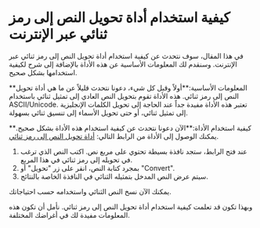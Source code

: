 كيفية استخدام أداة تحويل النص إلى رمز ثنائي عبر الإنترنت
========================================================

في هذا المقال، سوف نتحدث عن كيفية استخدام أداة تحويل النص إلى رمز ثنائي عبر الإنترنت. وسنقدم لك المعلومات الأساسية عن هذه الأداة بالإضافة إلى شرح لكيفية استخدامها بشكل صحيح.

**المعلومات الأساسية:**أولاً وقبل كل شيء، دعونا نتحدث قليلاً عن ما هي أداة تحويل النص إلى رمز ثنائي. هذه الأداة تقوم بتحويل النص العادي إلى تمثيل ثنائي باستخدام ASCII/Unicode. تعتبر هذه الأداة مفيدة جداً عند الحاجة إلى تحويل الكلمات الإنجليزية إلى تمثيل ثنائي، أو حتى تحويل الأسماء إلى تنسيق ثنائي بسهولة.

**كيفية استخدام الأداة:**الآن دعونا نتحدث عن كيفية استخدام هذه الأداة بشكل صحيح. يمكنك الوصول إلى الأداة من الرابط التالي: [أداة تحويل النص إلى رمز ثنائي](https://www.onlinecalculatorsfree.com/ar/convert/ascii-to-binary.html).

1. عند فتح الرابط، ستجد نافذة بسيطة تحتوي على مربع نص. اكتب النص الذي ترغب في تحويله إلى رمز ثنائي في هذا المربع.
2. بمجرد كتابة النص، انقر على زر "تحويل" أو "Convert".
3. سيتم عرض النص المدخل بتمثيله الثنائي في النافذة الخاصة بالنتائج.

يمكنك الآن نسخ النص الثنائي واستخدامه حسب احتياجاتك.

وبهذا تكون قد تعلمت كيفية استخدام أداة تحويل النص إلى رمز ثنائي. نأمل أن تكون هذه المعلومات مفيدة لك في أغراضك المختلفة.